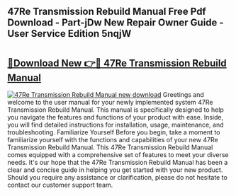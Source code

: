 ## 47Re Transmission Rebuild Manual Free Pdf Download - Part-jDw New Repair Owner Guide - User Service Edition 5nqjW

# <h2><a href="http://bc55494.oget.top/?id=47Re+Transmission+Rebuild+Manual">🔗Download New 👉🔴 47Re Transmission Rebuild Manual</a></h2>

[![47Re Transmission Rebuild Manual new download](https://i.imgur.com/5g1atiW.png)](http://bc55494.oget.top/?id=47Re+Transmission+Rebuild+Manual)
Greetings and welcome to the user manual for your newly implemented system 47Re Transmission Rebuild Manual. This manual is specifically designed to help you navigate the features and functions of your product with ease. Inside, you will find detailed instructions for installation, usage, maintenance, and troubleshooting. Familiarize Yourself Before you begin, take a moment to familiarize yourself with the functions and capabilities of your new 47Re Transmission Rebuild Manual. This 47Re Transmission Rebuild Manual comes equipped with a comprehensive set of features to meet your diverse needs. It's our hope that the 47Re Transmission Rebuild Manual has been a clear and concise guide in helping you get started with your new product. Should you require any assistance or clarification, please do not hesitate to contact our customer support team.

